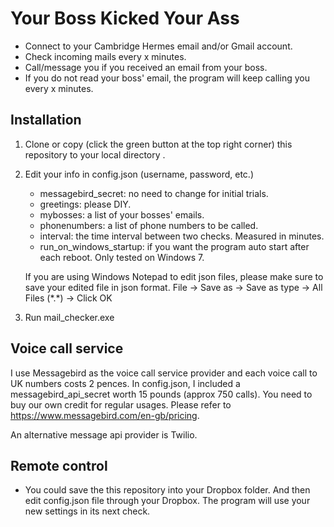 # Your Boss Kicked Your Ass

* Connect to your Cambridge Hermes email and/or Gmail account.
* Check incoming mails every x minutes.
* Call/message you if you received an email from your boss.  
* If you do not read your boss' email, the program will keep calling you every x minutes. 

## Installation 
1. Clone or copy (click the green button at the top right corner) this repository to your local directory . 
2. Edit your info in config.json (username, password, etc.)
    * messagebird_secret: no need to change for initial trials.
    * greetings: please DIY.
    * mybosses: a list of your bosses' emails.
    * phonenumbers: a list of phone numbers to be called.
    * interval: the time interval between two checks. Measured in minutes.
    * run_on_windows_startup: if you want the program auto start after each reboot. Only tested on Windows 7.    
    
   If you are using Windows Notepad to edit json files, please make sure to save your edited file in json format. 
   File -> Save as -> Save as type -> All Files (\*.\*) -> Click OK   
3. Run mail_checker.exe


## Voice call service 
I use Messagebird as the voice call service provider and each voice call to UK numbers costs 2 pences. In config.json, I included a messagebird_api_secret worth 15 pounds (approx 750 calls). You need to buy our own credit for regular usages. Please refer to https://www.messagebird.com/en-gb/pricing.

An alternative message api provider is Twilio.

## Remote control
* You could save the this repository into your Dropbox folder. And then edit config.json file through your Dropbox. The program will use your new settings in its next check.

